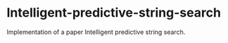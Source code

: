 # Intelligent-predictive-string-search
Implementation of a paper Intelligent predictive string search. 
